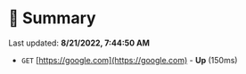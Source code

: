 # 📖 Summary
Last updated: **8/21/2022, 7:44:50 AM**

- `GET` [https://google.com](https://google.com) - **Up** (150ms)
